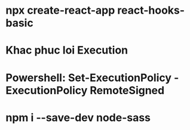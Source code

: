 # npx create-react-app react-hooks-basic

# Khac phuc loi Execution

# Powershell: Set-ExecutionPolicy -ExecutionPolicy RemoteSigned

# npm i --save-dev node-sass
